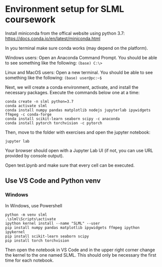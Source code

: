 # Environment setup for SLML coursework

Install miniconda from the offical website using python 3.7: 
https://docs.conda.io/en/latest/miniconda.html

In you terminal make sure conda works (may depend on the platform).

Windows users: Open an Anaconda Command Prompt. You should be able to see something like the following: `(base) C:\>`

Linux and MacOS users: Open a new terminal. You should be able to see something like the following: `(base) user@pc:~$`
                    
Next, we will create a conda environment, activate, and install the necessary packages. Execute the commands below one at a time:
```
conda create -n slml python=3.7
conda activate slml
conda install numpy pandas matplotlib nodejs jupyterlab ipywidgets ffmpeg -c conda-forge
conda install scikit-learn seaborn scipy -c anaconda 
conda install pytorch torchvision -c pytorch
```

Then, move to the folder with exercises and open the jupyter notebook:
```
jupyter lab
```

Your browser should open with a Jupyter Lab UI (if not, you can use URL provided by console output).

Open test.ipynb and make sure that every cell can be executed.

## Use VS Code and Python venv

### Windows

In Windows, use Powershell
```
python -m venv slml
.\slml\Scripts\activate
ipython kernel install --name "SLML" --user
pip install numpy pandas matplotlib ipywidgets ffmpeg ipython ipykernel
pip install scikit-learn seaborn scipy
pip install torch torchvision 
```

Then open the notebook in VS Code and in the upper right corner change the kernel to the one named SLML. This should only be necessary the first time for each notebook.
